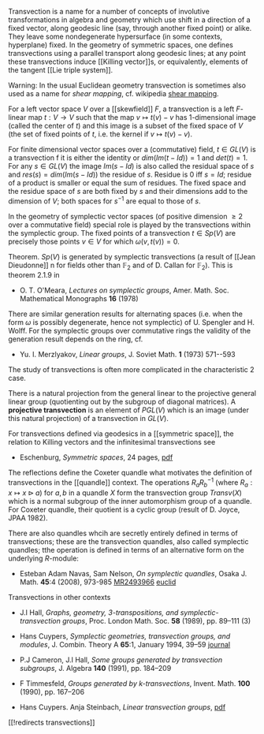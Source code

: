 Transvection is a name for a number of concepts of involutive transformations in algebra and geometry which use shift in a direction of a fixed vector, along geodesic line (say, through another fixed point) or alike. They leave some nondegenerate hypersurface (in some contexts, hyperplane) fixed. In the geometry of symmetric spaces, one defines transvections using a parallel transport along geodesic lines; at any point these transvections induce [[Killing vector]]s, or equivalently, elements of the tangent [[Lie triple system]].

Warning: In the usual Euclidean geometry transvection is sometimes also used as a name for _shear mapping_,  cf. wikipedia [shear mapping](http://en.wikipedia.org/wiki/Shear_mapping).

For a left vector space $V$ over a [[skewfield]] $F$, a transvection is a left $F$-linear map $t:V\to V$ such that the map $v\mapsto t(v)-v$ has 1-dimensional image (called the center of $t$) and this image is a subset of the fixed space of $V$ (the set of fixed points of $t$, i.e. the kernel if $v\mapsto t(v)-v$).

For finite dimensional vector spaces over a (commutative) field, $t\in GL(V)$ is a transvection f it is either the identity or $dim(Im(t-Id))=1$ and $det(t) = 1$. For any $s\in GL(V)$ the image $Im(s-Id)$ is also called the residual space of $s$ and $res(s) = dim(Im(s-Id))$ the residue of $s$. Residue is $0$ iff $s=Id$; residue of a product is smaller or equal the sum of residues. The fixed space and the residue space of $s$ are both fixed by $s$ and their dimensions add to the dimension of $V$; both spaces for $s^{-1}$ are equal to those of $s$. 

In the geometry of symplectic vector spaces (of positive dimension $\geq 2$ over a commutative field) special role is played by
the transvections within the symplectic group. The fixed points of a 
transvection $t\in Sp(V)$ are precisely those points $v\in V$ for which $\omega(v,t(v))=0$. 

Theorem. $Sp(V)$ is generated by symplectic transvections (a result of [[Jean Dieudonne]] n for fields other than $\mathbb{F}_2$ and of D. Callan for $\mathbb{F}_2$). This is theorem 2.1.9 in

* O. T. O'Meara, _Lectures on symplectic groups_, Amer. Math. Soc. Mathematical Monographs __16__ (1978)

There are similar generation results for alternating spaces (i.e. when the form $\omega$ is possibly degenerate, hence not symplectic)
of U. Spengler and H. Wolff. For the symplectic groups over commutative rings the validity of the generation result depends on the ring, cf.

* Yu. I. Merzlyakov, _Linear groups_, J. Soviet Math. __1__ (1973) 571--593

The study of transvections is often more complicated in the characteristic 2 case.

There is a natural projection from the general linear to the projective general linear group (quotienting out by the subgroup of diagonal matrices). A __projective transvection__ is an element of $PGL(V)$ which is an image (under this natural projection) of a transvection in
$GL(V)$.

For transvections defined via geodesics in a [[symmetric space]], the relation to Killing vectors and the infinitesimal transvections see 

* Eschenburg, _Symmetric spaces_, 24 pages, [pdf](http://www.math.uni-augsburg.de/~eschenbu/symspace.pdf)

The reflections define the Coxeter quandle what motivates the definition of transvections in the [[quandle]] context. 
The operations $R_a R_b^{-1}$ (where $R_a: x\mapsto x\triangleright a$) for $a,b$ in a quandle $X$ form the transvection group
$Transv(X)$ which is a normal subgroup of the inner automorphism group of a quandle. For Coxeter quandle, their quotient is a cyclic group (result of D. Joyce, JPAA 1982).

There are also quandles whcih are secretly entirely defined in terms of transvections; these are the transvection quandles, also called
symplectic quandles; tthe operation is defined in terms of an alternative form on the underlying $R$-module:

* Esteban Adam Navas, Sam Nelson, _On symplectic quandles_, Osaka J. Math. __45__:4 (2008), 973-985 [MR2493966](http://www.ams.org/mathscinet-getitem?mr=2493966) [euclid](http://projecteuclid.org/euclid.ojm/1227708829)


Transvections in other contexts

* J.I Hall, _Graphs, geometry, 3-transpositions, and symplectic-transvection groups_, Proc. London Math. Soc. __58__ (1989), pp. 89–111 (3)

* Hans Cuypers, _Symplectic geometries, transvection groups, and modules_, J. Combin. Theory A __65__:1, January 1994, 39–59 [journal](http://www.sciencedirect.com/science/article/pii/0097316594900361)

* P.J Cameron, J.I Hall, _Some groups generated by transvection subgroups_, J. Algebra __140__ (1991), pp. 184–209

* F Timmesfeld, _Groups generated by k-transvections_, Invent. Math. __100__ (1990), pp. 167–206

* Hans Cuypers. Anja Steinbach, _Linear transvection groups_, [pdf]()

[[!redirects transvections]]
    